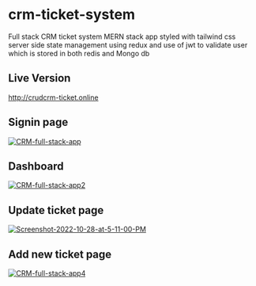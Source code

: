 # crm-ticket-system
Full stack CRM ticket system MERN stack app styled with tailwind css server side state management using redux and use of jwt to validate user which is stored in both redis and Mongo db

## Live Version

http://crudcrm-ticket.online

## Signin page

<a href="https://ibb.co/sPc06j1"><img src="https://i.ibb.co/VNb7QVC/CRM-full-stack-app.png" alt="CRM-full-stack-app" border="0"></a>


## Dashboard

<a href="https://ibb.co/nzTPhZs"><img src="https://i.ibb.co/xJyFVPS/CRM-full-stack-app2.png" alt="CRM-full-stack-app2" border="0"></a>


## Update ticket page

<a href="https://ibb.co/dtzGv4C"><img src="https://i.ibb.co/jz1gYk0/Screenshot-2022-10-28-at-5-11-00-PM.png" alt="Screenshot-2022-10-28-at-5-11-00-PM" border="0"></a>


## Add new ticket page

<a href="https://ibb.co/QHZV68B"><img src="https://i.ibb.co/dpSvQb9/CRM-full-stack-app4.png" alt="CRM-full-stack-app4" border="0"></a>



